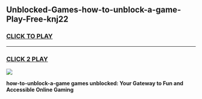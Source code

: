 
## Unblocked-Games-how-to-unblock-a-game-Play-Free-knj22
<h3>
<a href="https://premium76.site?title=how-to-unblock-a-game&ref=23A">CLICK TO PLAY</a></h3>
<hr>

<h3>
<a href="https://premium76.site?title=how-to-unblock-a-game&ref=23A">CLICK 2 PLAY</a>
  
</h3>

<a href="https://premium76.site?title=how-to-unblock-a-game&ref=23A"><img src="https://clearcache.store/games.png"></a>


**how-to-unblock-a-game games unblocked: Your Gateway to Fun and Accessible Online Gaming**

